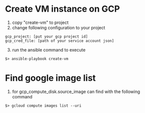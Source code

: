 # Create VM instance on GCP
1. copy "create-vm" to project
2. change following configuration to your project
```
gcp_project: [put your gcp project id]
gcp_cred_file: [path of your service account json]
```
3. run the ansible command to execute
```
$> ansible-playbook create-vm
```

# Find google image list
1. for gcp_compute_disk.source_image can find with the following command
```
$> gcloud compute images list --uri
```

